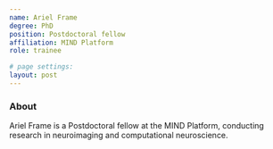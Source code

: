 ```yaml
---
name: Ariel Frame
degree: PhD
position: Postdoctoral fellow
affiliation: MIND Platform
role: trainee

# page settings:
layout: post
---
```


### About

Ariel Frame is a Postdoctoral fellow at the MIND Platform, conducting research in neuroimaging and computational neuroscience.